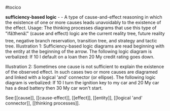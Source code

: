 #tocico

<b>sufficiency-based logic</b> - - A type of cause-and-effect reasoning in which the existence of one or more causes leads unavoidably to the existence of the effect. 
Usage: The thinking processes diagrams that use this type of "ifâ¦thenâ¦" (cause and effect) logic are the current reality tree, future reality tree, negative branch reservation, transition tree, and strategy and tactic tree. Illustration 1: Sufficiency-based logic diagrams are read beginning with the entity at the beginning of the arrow. The following logic diagram is verbalized: If 10 I default on a loan then 20 My credit rating goes down.
  
 
Illustration 2: Sometimes one cause is not sufficient to explain the existence of the observed effect. In such cases two or more causes are diagramed and linked with a logical 'and' connector (or ellipse).  The following logic diagram is verbalized: If 10 I turn the ignition key to my car and 20 My car has a dead battery then 30 My car won't start.
  




See:[[cause]], [[cause-effect]], [[effect]], [[entity]], [[logical 'and' connector]], [[thinking processes]].
